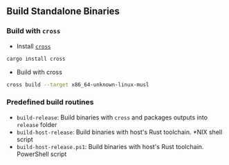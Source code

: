 ## Build Standalone Binaries

### Build with `cross`

- Install [`cross`](https://github.com/rust-embedded/cross)

```bash
cargo install cross
```

- Build with cross

```bash
cross build --target x86_64-unknown-linux-musl
```

### Predefined build routines

- `build-release`: Build binaries with `cross` and packages outputs into `release` folder
- `build-host-release`: Build binaries with host's Rust toolchain. *NIX shell script
- `build-host-release.ps1`: Build binaries with host's Rust toolchain. PowerShell script
